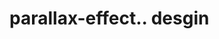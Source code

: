 # parallax-effect.. desgin                                                                                                                                                    
